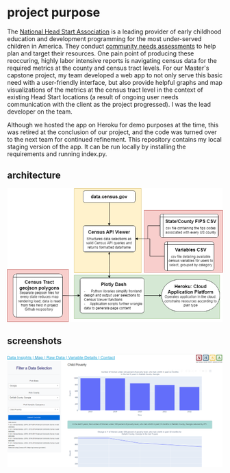 # project purpose

The [National Head Start Association](https://nhsa.org/) is a leading provider of early childhood education and development programming for the most under-served children in America. They conduct [community needs assessments](https://eclkc.ohs.acf.hhs.gov/program-planning/article/community-assessment-matrix) to help plan and target their resources. One pain point of producing these reoccuring, highly labor intensive reports is navigating census data for the required metrics at the county and census tract levels. For our Master's capstone project, my team developed a web app to not only serve this basic need with a user-friendly interface, but also provide helpful graphs and map visualizations of the metrics at the census tract level in the context of existing Head Start locations (a result of ongoing user needs communication with the client as the project progressed). I was the lead developer on the team.

Although we hosted the app on Heroku for demo purposes at the time, this was retired at the conclusion of our project, and the code was turned over to the next team for continued refinement. This repository contains my local staging version of the app. It can be run locally by installing the requirements and running index.py.

## architecture
![alt text](https://github.com/kathryn-gb/capstone-NHSA-app/blob/main/assets/architecure_mock.png?raw=true)

## screenshots
![alt text](https://github.com/kathryn-gb/capstone-NHSA-app/blob/main/assets/grab1.png?raw=true)

